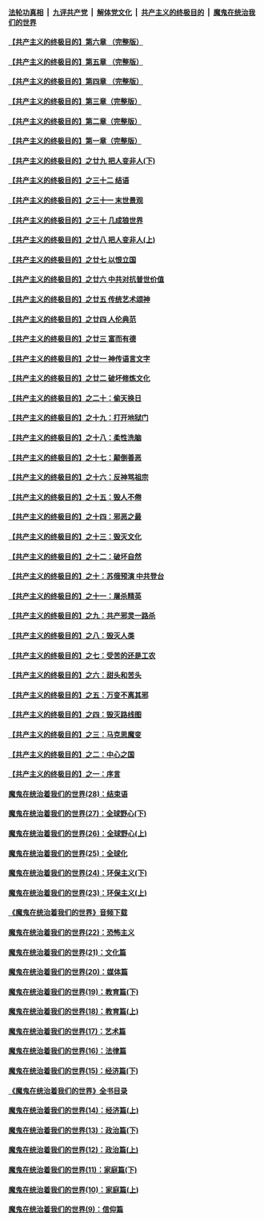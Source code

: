 ####  [法轮功真相](../../../../basic/blob/master/README.md?t=05242031) &nbsp;|&nbsp; [九评共产党](../../../../9ping.md/blob/master/README.md?t=05242031) &nbsp;|&nbsp; [解体党文化](../../../../jtdwh.md/blob/master/README.md?t=05242031)  &nbsp;|&nbsp; [共产主义的终极目的](../../../../gczydzjmd.md/blob/master/README.md?t=05242031) &nbsp;|&nbsp; [魔鬼在统治我们的世界](../../../../mgztzwmdsj.md/blob/master/README.md?t=05242031) 

#### [【共产主义的终极目的】第六章 （完整版）](../pages/nsc422/n11428913.md?t=05242031) 

#### [【共产主义的终极目的】第五章 （完整版）](../pages/nsc422/n11428912.md?t=05242031) 

#### [【共产主义的终极目的】第四章 （完整版）](../pages/nsc422/n11428907.md?t=05242031) 

#### [【共产主义的终极目的】第三章（完整版）](../pages/nsc422/n11428848.md?t=05242031) 

#### [【共产主义的终极目的】第二章（完整版）](../pages/nsc422/n11428831.md?t=05242031) 

#### [【共产主义的终极目的】第一章（完整版）](../pages/nsc422/n11417651.md?t=05242031) 

#### [【共产主义的终极目的】之廿九 把人变非人(下)](../pages/nsc422/n11344140.md?t=05242031) 

#### [【共产主义的终极目的】之三十二 结语](../pages/nsc422/n11360535.md?t=05242031) 

#### [【共产主义的终极目的】之三十一 末世景观](../pages/nsc422/n11351129.md?t=05242031) 

#### [【共产主义的终极目的】之三十 几成狼世界](../pages/nsc422/n11348280.md?t=05242031) 

#### [【共产主义的终极目的】之廿八 把人变非人(上)](../pages/nsc422/n11340492.md?t=05242031) 

#### [【共产主义的终极目的】之廿七 以恨立国](../pages/nsc422/n11336944.md?t=05242031) 

#### [【共产主义的终极目的】之廿六 中共对抗普世价值](../pages/nsc422/n11324785.md?t=05242031) 

#### [【共产主义的终极目的】之廿五 传统艺术颂神](../pages/nsc422/n11296396.md?t=05242031) 

#### [【共产主义的终极目的】之廿四 人伦典范](../pages/nsc422/n11296397.md?t=05242031) 

#### [【共产主义的终极目的】之廿三 富而有德](../pages/nsc422/n11283598.md?t=05242031) 

#### [【共产主义的终极目的】之廿一 神传语言文字](../pages/nsc422/n11263265.md?t=05242031) 

#### [【共产主义的终极目的】之廿二 破坏修炼文化](../pages/nsc422/n11245728.md?t=05242031) 

#### [【共产主义的终极目的】之二十：偷天换日](../pages/nsc422/n11238846.md?t=05242031) 

#### [【共产主义的终极目的】之十九：打开地狱门](../pages/nsc422/n11206376.md?t=05242031) 

#### [【共产主义的终极目的】之十八：柔性洗脑](../pages/nsc422/n11199994.md?t=05242031) 

#### [【共产主义的终极目的】之十七：颠倒善恶](../pages/nsc422/n11179782.md?t=05242031) 

#### [【共产主义的终极目的】之十六：反神骂祖宗](../pages/nsc422/n11166798.md?t=05242031) 

#### [【共产主义的终极目的】之十五：毁人不倦](../pages/nsc422/n11166792.md?t=05242031) 

#### [【共产主义的终极目的】之十四：邪恶之最](../pages/nsc422/n11150249.md?t=05242031) 

#### [【共产主义的终极目的】之十三：毁灭文化](../pages/nsc422/n11135227.md?t=05242031) 

#### [【共产主义的终极目的】之十二：破坏自然](../pages/nsc422/n11135214.md?t=05242031) 

#### [【共产主义的终极目的】之十：苏俄预演 中共登台](../pages/nsc422/n11118424.md?t=05242031) 

#### [【共产主义的终极目的】之十一：屠杀精英](../pages/nsc422/n11118442.md?t=05242031) 

#### [【共产主义的终极目的】之九：共产邪灵一路杀](../pages/nsc422/n11114139.md?t=05242031) 

#### [【共产主义的终极目的】之八：毁灭人类](../pages/nsc422/n11108503.md?t=05242031) 

#### [【共产主义的终极目的】之七：受苦的还是工农](../pages/nsc422/n11101809.md?t=05242031) 

#### [【共产主义的终极目的】之六：甜头和苦头](../pages/nsc422/n11096971.md?t=05242031) 

#### [【共产主义的终极目的】之五：万变不离其邪](../pages/nsc422/n11091285.md?t=05242031) 

#### [【共产主义的终极目的】之四：毁灭路线图](../pages/nsc422/n11086284.md?t=05242031) 

#### [【共产主义的终极目的】之三：马克思魔变](../pages/nsc422/n11061941.md?t=05242031) 

#### [【共产主义的终极目的】之二：中心之国](../pages/nsc422/n11047728.md?t=05242031) 

#### [【共产主义的终极目的】之一：序言](../pages/nsc422/n11086077.md?t=05242031) 

#### [魔鬼在统治着我们的世界(28)：结束语](../pages/nsc422/n10936246.md?t=05242031) 

#### [魔鬼在统治着我们的世界(27)：全球野心(下)](../pages/nsc422/n10928319.md?t=05242031) 

#### [魔鬼在统治着我们的世界(26)：全球野心(上)](../pages/nsc422/n10900318.md?t=05242031) 

#### [魔鬼在统治着我们的世界(25)：全球化](../pages/nsc422/n10788205.md?t=05242031) 

#### [魔鬼在统治着我们的世界(24)：环保主义(下)](../pages/nsc422/n10695307.md?t=05242031) 

#### [魔鬼在统治着我们的世界(23)：环保主义(上)](../pages/nsc422/n10688613.md?t=05242031) 

#### [《魔鬼在统治着我们的世界》音频下载](../pages/nsc422/n10635553.md?t=05242031) 

#### [魔鬼在统治着我们的世界(22)：恐怖主义](../pages/nsc422/n10614727.md?t=05242031) 

#### [魔鬼在统治着我们的世界(21)：文化篇](../pages/nsc422/n10597706.md?t=05242031) 

#### [魔鬼在统治着我们的世界(20)：媒体篇](../pages/nsc422/n10586579.md?t=05242031) 

#### [魔鬼在统治着我们的世界(19)：教育篇(下)](../pages/nsc422/n10564808.md?t=05242031) 

#### [魔鬼在统治着我们的世界(18)：教育篇(上)](../pages/nsc422/n10526970.md?t=05242031) 

#### [魔鬼在统治着我们的世界(17)：艺术篇](../pages/nsc422/n10499093.md?t=05242031) 

#### [魔鬼在统治着我们的世界(16)：法律篇](../pages/nsc422/n10485969.md?t=05242031) 

#### [魔鬼在统治着我们的世界(15)：经济篇(下)](../pages/nsc422/n10469975.md?t=05242031) 

#### [《魔鬼在统治着我们的世界》全书目录](../pages/nsc422/n10464261.md?t=05242031) 

#### [魔鬼在统治着我们的世界(14)：经济篇(上)](../pages/nsc422/n10457370.md?t=05242031) 

#### [魔鬼在统治着我们的世界(13)：政治篇(下)](../pages/nsc422/n10448270.md?t=05242031) 

#### [魔鬼在统治着我们的世界(12)：政治篇(上)](../pages/nsc422/n10444576.md?t=05242031) 

#### [魔鬼在统治着我们的世界(11)：家庭篇(下)](../pages/nsc422/n10440961.md?t=05242031) 

#### [魔鬼在统治着我们的世界(10)：家庭篇(上)](../pages/nsc422/n10435448.md?t=05242031) 

#### [魔鬼在统治着我们的世界(9)：信仰篇](../pages/nsc422/n10432159.md?t=05242031) 

